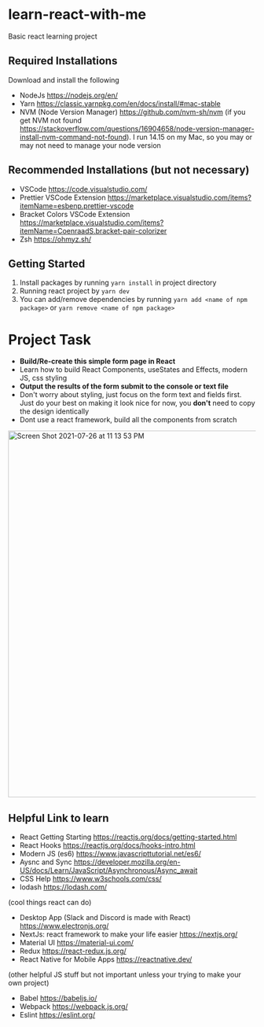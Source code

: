 # learn-react-with-me
Basic react learning project

## Required Installations 
Download and install the following

* NodeJs https://nodejs.org/en/
* Yarn https://classic.yarnpkg.com/en/docs/install/#mac-stable
* NVM (Node Version Manager) https://github.com/nvm-sh/nvm (if you get NVM not found https://stackoverflow.com/questions/16904658/node-version-manager-install-nvm-command-not-found). I run 14.15 on my Mac, so you may or may not need to manage your node version 

## Recommended Installations (but not necessary)

* VSCode https://code.visualstudio.com/
* Prettier VSCode Extension https://marketplace.visualstudio.com/items?itemName=esbenp.prettier-vscode
* Bracket Colors VSCode Extension https://marketplace.visualstudio.com/items?itemName=CoenraadS.bracket-pair-colorizer
* Zsh https://ohmyz.sh/ 

## Getting Started 
1. Install packages by running `yarn install` in project directory
2. Running react project by `yarn dev`
3. You can add/remove dependencies by running `yarn add <name of npm package>` or `yarn remove <name of npm package>`

# Project Task
* **Build/Re-create this simple form page in React**
* Learn how to build React Components, useStates and Effects, modern JS, css styling 
* **Output the results of the form submit to the console or text file**
* Don't worry about styling, just focus on the form text and fields first. Just do your best on making it look nice for now, you **don't** need to copy the design identically 
* Dont use a react framework, build all the components from scratch 

<img width="746" alt="Screen Shot 2021-07-26 at 11 13 53 PM" src="https://user-images.githubusercontent.com/28906501/127104930-30d125de-3c64-42a3-95d3-2abb77eb2102.png">

## Helpful Link to learn
* React Getting Starting https://reactjs.org/docs/getting-started.html
* React Hooks https://reactjs.org/docs/hooks-intro.html 
* Modern JS (es6) https://www.javascripttutorial.net/es6/
* Aysnc and Sync https://developer.mozilla.org/en-US/docs/Learn/JavaScript/Asynchronous/Async_await
* CSS Help https://www.w3schools.com/css/ 
* lodash https://lodash.com/

(cool things react can do)
* Desktop App (Slack and Discord is made with React) https://www.electronjs.org/
* NextJs: react framework to make your life easier https://nextjs.org/
* Material UI https://material-ui.com/
* Redux https://react-redux.js.org/ 
* React Native for Mobile Apps https://reactnative.dev/

(other helpful JS stuff but not important unless your trying to make your own project)
* Babel https://babeljs.io/
* Webpack https://webpack.js.org/
* Eslint https://eslint.org/




